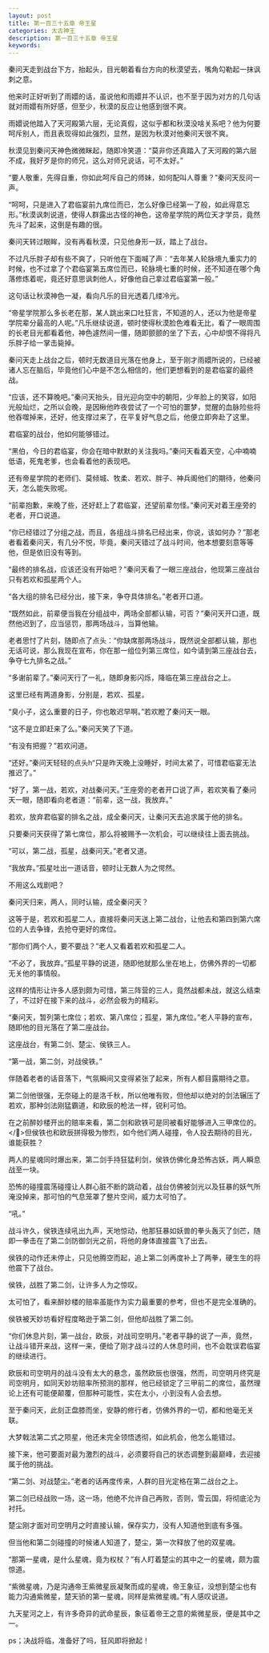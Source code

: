 ```yaml
---
layout: post
title: 第一百三十五章 帝王星
categories: 太古神王
description: 第一百三十五章 帝王星
keywords:
---
```


秦问天走到战台下方，抬起头，目光朝着看台方向的秋漠望去，嘴角勾勒起一抹讽刺之意。

他来时正好听到了雨嬛的话，虽说他和雨嬛并不认识，也不至于因为对方的几句话就对雨嬛有所好感，但至少，秋漠的反应让他感到很不爽。

雨嬛说他踏入了天河殿第六层，无论真假，这似乎都和秋漠没啥关系吧？他为何要呵斥别人，而且表现得如此强烈，显然，是因为秋漠对他秦问天很不爽。

秋漠见到秦问天神色微微眯起，随即冷笑道：“莫非你还真踏入了天河殿的第六层不成，我好歹是你的师兄，这么对师兄说话，可不太好。”

“要人敬重，先得自重，你如此呵斥自己的师妹，如何配叫人尊重？”秦问天反问一声。

“呵呵，只是进入了君临宴前九席位而已，怎么好像已经第一了般，如此得意忘形。”秋漠讽刺说道，使得人群露出古怪的神色，这帝星学院的两位天才学员，竟然先斗了起来，这倒是有趣的很。

秦问天转过眼眸，没有再看秋漠，只见他身形一跃，踏上了战台。

不过凡乐胖子却有些不爽了，只听他在下面喊了声：“去年某人轮脉境九重实力的时候，也不过拿了个君临宴第五席位而已，轮脉境七重的时候，还不知道在哪个角落修炼着呢，竟还好意思讽刺他人，好像他自己拿过君临宴第一般。”

这句话让秋漠神色一凝，看向凡乐的目光透着几缕冷光。

“帝星学院那么多长老在那，某人跳出来口吐狂言，不知道的人，还以为他是帝星学院辈分最高的人呢。”凡乐继续说道，顿时使得秋漠脸色难看无比，看了一眼周围的长老目光都看着他，神色遽然间一僵，随即颤颤的坐了下去，心中却恨不得将凡乐胖子给一掌击毙掉。

秦问天走上战台之后，顿时无数道目光落在他身上，至于刚才雨嬛所说的，已经被诸人忘在脑后，毕竟他们心中是不怎么相信的，他们更想看到的是君临宴的最终战。

“应该，还不算晚吧。”秦问天抬头，目光迎向空中的朝阳，少年脸上的笑容，如阳光般灿烂，之所以会晚，是因楸他昨夜尝试了一个可怕的噩梦，觉醒的血脉险些将他吞噬掉来，还好，他支撑过来了，在平复好气息之后，他便立即奔赴了这里。

君临宴的战台，他如何能够错过。

“黑伯，今日的君临宴，你会在暗中默默的关注我吗。”秦问天看着天空，心中喃喃低语，死鬼老爹，也会看着他的表现吧。

还有帝星学院的老师们、莫倾城、牧柔、若欢、胖子、神兵阁他们的期待，他秦问天，怎么能失败呢。

“前辈抱歉，来晚了些，还好赶上了君临宴，还望前辈勿怪。”秦问天对着王座旁的老者，开口说道。

“你已经错过了分组之战，而且，各组战斗排名已经出来，你说，该如何办？”那老者看着秦问天，有几分不悦，毕竟，秦问天错过了战斗时间，他本想要刻意等等他，但是依旧没有等到。

“最终的排名战，应该还没有开始吧？”秦问天看了一眼三座战台，他现第三座战台只有若欢和孤星两个人。

“各大组的排名已经分出，接下来，争夺具体排名。”老者开口道。

“既然如此，前辈便当我在分组战中，两场全部都认输，可否？”秦问天开口道，既然他迟到了，应当惩罚，那两场战斗，当算他输。

老者思忖了片刻，随即点了点头：“你缺席那两场战斗，既然说全部都认输，那也无话可说，那么我现在宣布，你在那一组位列第三席位，如今请到第三座战台去，争夺七九排名之战。”

“多谢前辈了。”秦问天行了一礼，随即身影闪烁，降临在第三座战台之上。

这里已经有两道身影，分别是，若欢、孤星。

“臭小子，这么重要的日子，你也敢迟早啊。”若欢瞪了秦问天一眼。

“这不是立即赶来了么。”秦问天笑了下道。

“有没有把握？”若欢问道。

“还好。”秦问天轻轻的点头h“只是昨天晚上没睡好，时间太紧了，可惜君临宴无法推迟了。”

“好了，第一战，若欢，对战秦问天。”王座旁的老者开口说了声，若欢笑看了秦问天一眼，随即看向老者道：“前辈，这一战，我放弃。”

若欢，放弃君临宴的排名之战，成全秦问天，让秦问天去追求属于他的排名。

只要秦问天获得了第七席位，那么将被赐予一次机会，可以继续往上面去挑战。

“可以，第二战，孤星，战秦问天。”老者又道。

“我放弃。”孤星吐出一道话音，顿时让无数人为之愕然。

不用这么戏剧吧？

秦问天归来，两人，同时认输，成全秦问天？

这等于是，若欢和孤星二人，直接将秦问天送上第二战台，让他去和第四到第六席位的人去争锋，去抢夺更好的席位。

“那你们两个人，要不要战？”老人又看着若欢和孤星二人。

“不必了，我放弃。”孤星平静的说道，随即他就那么坐在地上，仿佛外界的一切都无关他的事情般。

这样的情形让许多人感到颇为可惜，第三阵营的三人，竟然战都未战，就这么结束了，不过好在接下来的战斗，必然会极为的精彩。

“秦问天，暂列第七席位；若欢、第八席位；孤星，第九席位。”老人平静的宣布，随即他的目光落在了第二座战台。

这座战台，有第二剑、楚尘、侯铁三人。

“第一战，第二剑，对战侯铁。”

伴随着老者的话音落下，气氛瞬间又变得紧张了起来，所有人都目露期待之意。

第二剑他很强，无奈碰上的是洛千秋，所以他唯有败，但他却以绝对的剑法辗压了若欢，那种剑法刚猛霸道，和欧辰的枪法一样，锐利可怕。

在之前醉妙楼开出的赔率来看，第二剑和欧铁可是同被看好能够进入三甲席位的。</>但侯铁也和欧辰拼得极为惨烈，如今他们两人碰撞，令人投去期待的目光，谁能获胜？

两人的星魂同时爆出来，第二剑手持狂猛利剑，侯铁仿佛化身恐怖古妖，两人瞬息战至一块。

恐怖的碰撞震荡碰撞让人群心脏不断的跳动着，战台仿佛被剑光以及狂暴的妖气所淹没掉来，那可怕的气息笼罩了整片空间，威力太可怕了。

“吼。”

战斗许久，侯铁连续吼出九声，天地惊动，他那狂暴如妖兽的拳头轰灭了剑芒，随即一拳击在了第二剑防御剑光之前，将他的身体直接震飞了出去。

侯铁的动作还未停止，只见他腾空而起，追上第二剑再度补上了两拳，硬生生的将他震下了战台。

侯铁，战胜了第二剑，让许多人为之惊叹。

太可怕了，看来醉妙楼的赔率虽能作为实力最重要的参考，但也不是完全准确的。

侯铁被天妙坊看好程度略逊于第二剑，但他却战胜了第二剑。

“你们休息片刻，第一战台，欧辰，对战司空明月。”老者平静的说了一声，竟然，让战斗错开来战，这样一来，便给了刚才战斗过的人休息时间，也不会耽误君临宴的继续进行。

欧辰和司空明月的战斗没有太大的悬念，虽然欧辰也很强，然而，司空明月终究是司空明月，如同天妙坊赔率所预测的那样，他已经锁定了三甲前二的席位，虽然理论上还有可能便颠覆，但那种可能性，实在太小，小到没有人会去想。

至于秦问天，此刻正盘膝而坐，安静的修行者，仿佛外界的一切，都和他毫无关联。

大梦戟法第二式之陨星，他还未完全领悟透彻，如此机会，他怎么能错过。

接下来，他可要面对最为激烈的战斗，必须要将自己的状态调整到最巅峰，去迎接属于他的挑战。

“第二剑、对战楚尘。”老者的话再度传来，人群的目光定格在第二战台之上。

第二剑已经战败一场，这一场，他绝不允许自己再败，否则，雪云国，将彻底沦为衬托。

楚尘刚才面对司空明月之时直接认输，保存实力，没有人知道他到底有多强。

但当他和第二剑碰撞的时候诸人知道了，楚尘，第一次释放了他的双星魂。

“那第一星魂，是什么星魂，竟为权杖？”有人盯着楚尘的其中之一的星魂，颇为震惊道。

“紫微星魂，乃是沟通帝王紫微星辰凝聚而成的星魂，帝王象征，没想到楚尘也有能力沟通紫微星，楚天骄的第一星魂，同样是紫微星魂。”有人感叹说道。

九天星河之上，有许多奇异的武命星辰，象征着帝王之意的紫微星辰，便是其中之一。

ps；决战将临，准备好了吗，狂风即将掀起！
